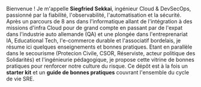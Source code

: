 Bienvenue ! Je m'appelle **Siegfried Sekkai**, ingénieur Cloud & DevSecOps, passionné par la fiabilité, l'observabilité, l'automatisation et la sécurité. Après un parcours de 8 ans dans l'informatique allant de l'intégration à des missions d'infra Cloud pour de grand compte en passant par de l'expat dans l'industrie auto allemande (QA) et une plongée dans l'entreprenariat IA, Educational Tech, l'e-commerce durable et l'associatif bordelais, je résume ici quelques enseignements et bonnes pratiques.
Etant en parallèle dans le secourisme (Protecion Civile, CSOR, Réserviste, acteur politique des Solidarités) et l'ingénieurie pédagogique, je propose cette vitrine de bonnes pratiques pour renforcer notre culture du risque.
Ce dépôt est à la fois un **starter kit** et un **guide de bonnes pratiques** couvrant l'ensemble du cycle de vie SRE.